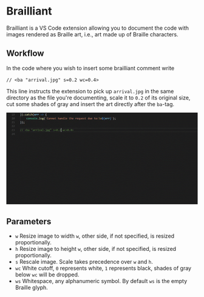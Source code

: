 # Brailliant 

Brailliant is a VS Code extension allowing you to document the code with images rendered as Braille art,
i.e., art made up of Braille characters.

## Workflow

In the code where you wish to insert some brailliant comment write

```
// <ba "arrival.jpg" s=0.2 wc=0.4>
```

This line instructs the extension to pick up `arrival.jpg` in the same directory as the file you're documenting,
scale it to `0.2` of its original size, cut some shades of gray and insert the art directly after the `ba`-tag.

![](https://github.com/quicky84/brailliant/blob/master/images/workflow.gif)

## Parameters
- `w` Resize image to width `w`, other side, if not specified, is resized proportionally.
- `h` Resize image to height `w`, other side, if not specified, is resized proportionally.
- `s` Rescale image. Scale takes precedence over `w` and `h`.
- `wc` White cutoff, `0` represents white, `1` represents black, shades of gray below `wc` will be dropped.
- `ws` Whitespace, any alphanumeric symbol. By default `ws` is the empty Braille glyph.